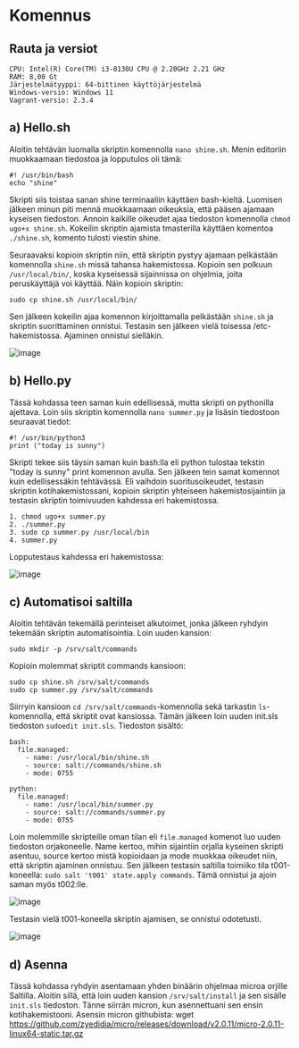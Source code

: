 # Komennus
## Rauta ja versiot
    CPU: Intel(R) Core(TM) i3-8130U CPU @ 2.20GHz 2.21 GHz
    RAM: 8,00 Gt
    Järjestelmätyyppi: 64-bittinen käyttöjärjestelmä
    Windows-versio: Windows 11
    Vagrant-versio: 2.3.4
    
## a) Hello.sh
Aloitin tehtävän luomalla skriptin komennolla `nano shine.sh`. Menin editoriin muokkaamaan tiedostoa ja lopputulos oli tämä:
    
    #! /usr/bin/bash
    echo "shine"

Skripti siis toistaa sanan shine terminaaliin käyttäen bash-kieltä. Luomisen jälkeen minun piti mennä muokkaamaan oikeuksia, että pääsen ajamaan kyseisen tiedoston. Annoin kaikille oikeudet ajaa tiedoston komennolla `chmod ugo+x shine.sh`. Kokeilin skriptin ajamista tmasterilla käyttäen komentoa `./shine.sh`, komento tulosti viestin shine.

Seuraavaksi kopioin skriptin niin, että skriptin pystyy ajamaan pelkästään komennolla `shine.sh` missä tahansa hakemistossa. Kopioin sen polkuun `/usr/local/bin/`, koska kyseisessä sijainnissa on ohjelmia, joita peruskäyttäjä voi käyttää. Näin kopioin skriptin:
    
    sudo cp shine.sh /usr/local/bin/

Sen jälkeen kokeilin ajaa komennon kirjoittamalla pelkästään `shine.sh` ja skriptin suorittaminen onnistui. Testasin sen jälkeen vielä toisessa /etc-hakemistossa. Ajaminen onnistui sielläkin.

<img width="auto" alt="image" src="https://user-images.githubusercontent.com/101214286/233925491-2f3913d1-5647-4b0e-ad87-e006948e5847.png">

## b) Hello.py
Tässä kohdassa teen saman kuin edellisessä, mutta skripti on pythonilla ajettava. Loin siis skriptin komennolla `nano summer.py` ja lisäsin tiedostoon seuraavat tiedot:

    #! /usr/bin/python3
    print ("today is sunny")

Skripti tekee siis täysin saman kuin bash:lla eli python tulostaa tekstin "today is sunny" print komennon avulla. Sen jälkeen tein samat komennot kuin edellisessäkin tehtävässä. Eli vaihdoin suoritusoikeudet, testasin skriptin kotihakemistossani, kopioin skriptin yhteiseen hakemistosijaintiin ja testasin skriptin toimivuuden kahdessa eri hakemistossa.

    1. chmod ugo+x summer.py
    2. ./summer.py
    3. sudo cp summer.py /usr/local/bin
    4. summer.py

Lopputestaus kahdessa eri hakemistossa:

<img width="auto" alt="image" src="https://user-images.githubusercontent.com/101214286/233931967-facbd095-8245-4559-b92c-c1a2292274c9.png">

## c) Automatisoi saltilla
Aloitin tehtävän tekemällä perinteiset alkutoimet, jonka jälkeen ryhdyin tekemään skriptin automatisointia. Loin uuden kansion:

    sudo mkdir -p /srv/salt/commands

Kopioin molemmat skriptit commands kansioon:

    sudo cp shine.sh /srv/salt/commands
    sudo cp summer.py /srv/salt/commands

Siirryin kansioon `cd /srv/salt/commands`-komennolla sekä tarkastin `ls`-komennolla, että skriptit ovat kansiossa. Tämän jälkeen loin uuden init.sls tiedoston `sudoedit init.sls`. Tiedoston sisältö:

    bash:
      file.managed:
        - name: /usr/local/bin/shine.sh
        - source: salt://commands/shine.sh
        - mode: 0755

    python:
      file.managed:
        - name: /usr/local/bin/summer.py
        - source: salt://commands/summer.py
        - mode: 0755

Loin molemmille skripteille oman tilan eli `file.managed` komenot luo uuden tiedoston orjakoneelle. Name kertoo, mihin sijaintiin orjalla kyseinen skripti asentuu, source kertoo mistä kopioidaan ja mode muokkaa oikeudet niin, että skriptin ajaminen onnistuu. Sen jälkeen testasin saltilla toimiiko tila t001-koneella: `sudo salt 't001' state.apply commands`. Tämä onnistui ja ajoin saman myös t002:lle.

<img width="auto" alt="image" src="https://user-images.githubusercontent.com/101214286/233966046-205c5e5d-329b-4e8b-aa00-d51e96a42f8f.png">

Testasin vielä t001-koneella skriptin ajamisen, se onnistui odotetusti.

<img width="auto" alt="image" src="https://user-images.githubusercontent.com/101214286/233965215-cc320537-5bb1-4ece-812b-55f502239a67.png">

## d) Asenna

Tässä kohdassa ryhdyin asentamaan yhden binäärin ohjelmaa microa orjille Saltilla. Aloitin sillä, että loin uuden kansion `/srv/salt/install` ja sen sisälle `init.sls` tiedoston. Tänne siirrän micron, kun asennettuani sen ensin kotihakemistooni. Asensin micron githubista:
    wget https://github.com/zyedidia/micro/releases/download/v2.0.11/micro-2.0.11-linux64-static.tar.gz

